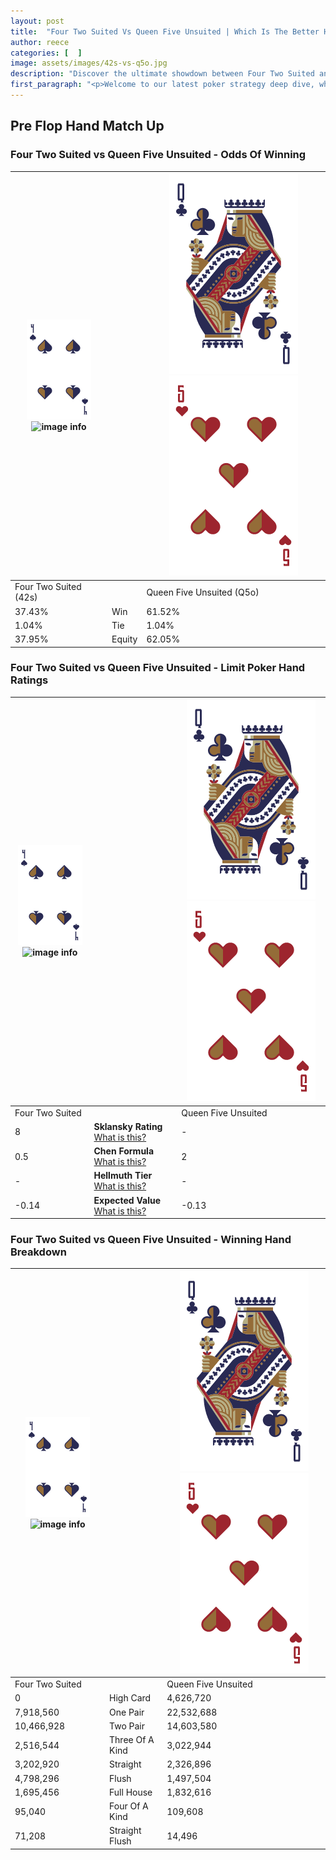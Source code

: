 ```yaml
---
layout: post
title:  "Four Two Suited Vs Queen Five Unsuited | Which Is The Better Hand In Poker? A Complete Guide"
author: reece
categories: [  ]
image: assets/images/42s-vs-q5o.jpg
description: "Discover the ultimate showdown between Four Two Suited and Queen Five Unsuited in poker! Uncover the odds, strategies, and scenarios where one hand triumphs over the other. Get ready to up your poker game with this thrilling analysis."
first_paragraph: "<p>Welcome to our latest poker strategy deep dive, where we're pitting two distinct hands against each other in a high-stakes showdown: Four Two Suited vs Queen Five Unsuited.</p><p>In the dynamic world of poker, every decision counts, and knowing which hand holds the upper hand is key to your success at the table.</p><p>In this article, we'll dissect these two hands, explore the scenarios where one dominates the other, and equip you with the knowledge to make strategic choices that can tip the odds in your favor.</p><p>Get ready to unravel the intriguing dynamics of these poker hands and elevate your game to new heights.</p>"
---
```




[comment]: # (sp0)

## Pre Flop Hand Match Up

<div class="table hand-ratings" markdown="1"> 



### Four Two Suited vs Queen Five Unsuited - Odds Of Winning


    
| ![image info](assets/images/hand1/4.png) ![image info](assets/images/hand1/2s.png) |  | ![image info](assets/images/hand2/Q.png) ![image info](assets/images/hand2/5o.png) |
| -------- | -------- | -------- |
| Four Two Suited (42s) |  | Queen Five Unsuited (Q5o) |
| 37.43% | Win | 61.52% |
| 1.04% | Tie | 1.04% |
| 37.95% | Equity | 62.05% |




[comment]: # (sp1)



### Four Two Suited vs Queen Five Unsuited - Limit Poker Hand Ratings


    
| ![image info](assets/images/hand1/4.png) ![image info](assets/images/hand1/2s.png) |  | ![image info](assets/images/hand2/Q.png) ![image info](assets/images/hand2/5o.png) |
| -------- | -------- | -------- |
| Four Two Suited |  | Queen Five Unsuited |
| 8 | **Sklansky Rating** [What is this?](/sklansky-rating-explained) | - |
| 0.5 | **Chen Formula** [What is this?](/chen-formula-explained) | 2 |
| - | **Hellmuth Tier** [What is this?](/Hellmuth-tier-explained) | - |
| -0.14 | **Expected Value** [What is this?](/expected-value-explained) | -0.13 |




[comment]: # (sp2)



### Four Two Suited vs Queen Five Unsuited - Winning Hand Breakdown


    
| ![image info](assets/images/hand1/4.png) ![image info](assets/images/hand1/2s.png) |  | ![image info](assets/images/hand2/Q.png) ![image info](assets/images/hand2/5o.png) |
| -------- | -------- | -------- |
| Four Two Suited |  | Queen Five Unsuited |
| 0 | High Card | 4,626,720 |
| 7,918,560 | One Pair | 22,532,688 |
| 10,466,928 | Two Pair | 14,603,580 |
| 2,516,544 | Three Of A Kind | 3,022,944 |
| 3,202,920 | Straight | 2,326,896 |
| 4,798,296 | Flush | 1,497,504 |
| 1,695,456 | Full House | 1,832,616 |
| 95,040 | Four Of A Kind | 109,608 |
| 71,208 | Straight Flush | 14,496 |




[comment]: # (sp3)



</div>

[comment]: # (sp4)



[comment]: # (sp5)

